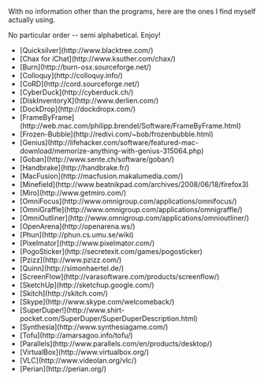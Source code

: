 <!--
.. title: Everybody's blogging it so why can't I: Frequently used Mac Apps
.. date: 2008/06/29 13:37
.. slug: index
.. tags:
.. link:
.. description:
-->

With no information other than the programs, here are the ones I find myself actually using.

No particular order -- semi alphabetical. Enjoy!

<ul>
<li>[Quicksilver](http://www.blacktree.com/)</li>
<li>[Chax for iChat](http://www.ksuther.com/chax/)</li>
<li>[Burn](http://burn-osx.sourceforge.net/)</li>
<li>[Colloquy](http://colloquy.info/)</li>
<li>[CoRD](http://cord.sourceforge.net/)</li>
<li>[CyberDuck](http://cyberduck.ch/)</li>
<li>[DiskInventoryX](http://www.derlien.com/)</li>
<li>[DockDrop](http://dockdropx.com/)</li>
<li>[FrameByFrame](http://web.mac.com/philipp.brendel/Software/FrameByFrame.html)</li>
<li>[Frozen-Bubble](http://redivi.com/~bob/frozenbubble.html)</li>
<li>[Genius](http://lifehacker.com/software/featured-mac-download/memorize-anything-with-genius-315064.php)</li>
<li>[Goban](http://www.sente.ch/software/goban/)</li>
<li>[Handbrake](http://handbrake.fr/)</li>
<li>[MacFusion](http://macfusion.makalumedia.com/)</li>
<li>[Minefield](http://www.beatnikpad.com/archives/2008/06/18/firefox3)</li>
<li>[Miro](http://www.getmiro.com/)</li>
<li>[OmniFocus](http://www.omnigroup.com/applications/omnifocus/)</li>
<li>[OmniGraffle](http://www.omnigroup.com/applications/omnigraffle/)</li>
<li>[OmniOutliner](http://www.omnigroup.com/applications/omnioutliner/)</li>
<li>[OpenArena](http://openarena.ws/)</li>
<li>[Phun](http://phun.cs.umu.se/wiki)</li>
<li>[Pixelmator](http://www.pixelmator.com/)</li>
<li>[PogoSticker](http://secretexit.com/games/pogosticker)</li>
<li>[Pzizz](http://www.pzizz.com/)</li>
<li>[Quinn](http://simonhaertel.de/)</li>
<li>[ScreenFlow](http://varasoftware.com/products/screenflow/)</li>
<li>[SketchUp](http://sketchup.google.com/)</li>
<li>[Skitch](http://skitch.com/)</li>
<li>[Skype](http://www.skype.com/welcomeback/)</li>
<li>[SuperDuper!](http://www.shirt-pocket.com/SuperDuper/SuperDuperDescription.html)</li>
<li>[Synthesia](http://www.synthesiagame.com/)</li>
<li>[Tofu](http://amarsagoo.info/tofu/)</li>
<li>[Parallels](http://www.parallels.com/en/products/desktop/)</li>
<li>[VirtualBox](http://www.virtualbox.org/)</li>
<li>[VLC](http://www.videolan.org/vlc/)</li>
<li>[Perian](http://perian.org/)</li>
</ul>
